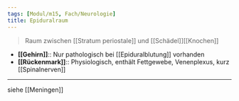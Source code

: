 ```yaml
---
tags: [Modul/m15, Fach/Neurologie]
title: Epiduralraum
---
```

> Raum zwischen [[Stratum periostale]] und [[Schädel]][[Knochen]]
- **[[Gehirn]]**:: Nur pathologisch bei [[Epiduralblutung]] vorhanden
- **[[Rückenmark]]**:: Physiologisch, enthält Fettgewebe, Venenplexus, kurz [[Spinalnerven]]
---
siehe [[Meningen]]